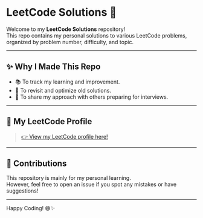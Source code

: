 # LeetCode Solutions 🚀

Welcome to my **LeetCode Solutions** repository!  
This repo contains my personal solutions to various LeetCode problems, organized by problem number, difficulty, and topic.

---

## ✨ Why I Made This Repo

- 📚 To track my learning and improvement.
- 🧠 To revisit and optimize old solutions.
- 🔗 To share my approach with others preparing for interviews.

---

## 🚀 My LeetCode Profile

> [👉 View my LeetCode profile here!](https://leetcode.com/u/drizzlehx)

---

## 🤝 Contributions

This repository is mainly for my personal learning.  
However, feel free to open an issue if you spot any mistakes or have suggestions!

---

Happy Coding! 😄✨
